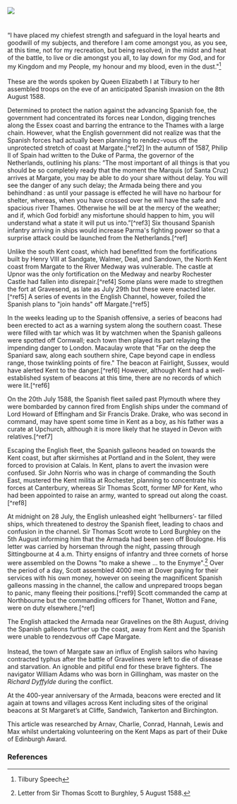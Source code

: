 <a href="https://dev.visual-essays.app"><img src="https://dev-visual-essays.netlify.app/images/ve-button.png"></a> 
<param ve-config title="The Spanish Armada and Kent " author="Michelle Crowther" layout="vtl" banner="/images/banners/16c.jpg"> 

<param ve-entity eid="Q179224" aliases="Dover"> 

#

“I have placed my chiefest strength and safeguard in the loyal hearts and goodwill of my subjects, and therefore I am come amongst you, as you see, at this time, not for my recreation, but being resolved, in the midst and heat of the battle, to live or die amongst you all, to lay down for my God, and for my Kingdom and my People, my honour and my blood, even in the dust."[^ref1]
<br><br>
These are the words spoken by Queen Elizabeth I at Tilbury to her assembled troops on the eve of an anticipated Spanish invasion on the 8th August 1588.  

Determined to protect the nation against the advancing Spanish foe, the government had concentrated its forces near London, digging trenches along the Essex coast and barring the entrance to the Thames with a large chain. However, what the English government did not realize was that the Spanish forces had actually been planning to rendez-vous off the unprotected stretch of coast at Margate.[^ref2] In the autumn of 1587, Philip II of Spain had written to the Duke of Parma, the governor of the Netherlands, outlining his plans: ”The most important of all things is that you should be so completely ready that the moment the Marquis (of Santa Cruz) arrives at Margate, you may be able to do your share without delay. You will see the danger of any such delay; the Armada being there and you behindhand : as until your passage is effected he will have no harbour for shelter, whereas, when you have crossed over he will have the safe and spacious river Thames. Otherwise he will be at the mercy of the weather; and if, which God forbid! any misfortune should happen to him, you will understand what a state it will put us into.”[^ref3]  Six thousand Spanish infantry arriving in ships would increase Parma's fighting power so that a surprise attack could be launched from the Netherlands.[^ref]

Unlike the south Kent coast, which had benefitted from the fortifications built by Henry VIII at Sandgate, Walmer, Deal, and Sandown, the North Kent coast from Margate to the River Medway was vulnerable. The castle at Upnor was the only fortification on the Medway and nearby Rochester Castle had fallen into disrepair.[^ref4] Some plans were made to stregthen the fort at Gravesend, as late as July 29th but these were enacted later.[^ref5] A series of events in the English Channel, however, foiled the Spanish plans to "join hands" off Margate.[^ref5] 

In the weeks leading up to the Spanish offensive, a series of beacons had been erected to act as a warning system along the southern coast. These were filled with tar which was lit by watchmen when the Spanish galleons were spotted off Cornwall; each town then played its part relaying the impending danger to London. Macaulay wrote that "Far on the deep the Spaniard saw, along each southern shire, Cape beyond cape in endless range, those twinkling points of fire." The beacon at Fairlight, Sussex, would have alerted Kent to the danger.[^ref6] However, although Kent had a well-established system of beacons at this time, there are no records of which were lit.[^ref6]  

On the 20th July 1588, the Spanish fleet sailed past Plymouth where they were bombarded by cannon fired from English ships under the command of Lord Howard of Effingham and Sir Francis Drake. Drake, who was second in command, may have spent some time in Kent as a boy, as his father was a curate at Upchurch, although it is more likely that he stayed in Devon with relatives.[^ref7] 

Escaping the English fleet, the Spanish galleons headed on towards the Kent coast, but after skirmishes at Portland and in the Solent, they were forced to provision at Calais. In Kent, plans to avert the invasion were confused. Sir John Norris who was in charge of commanding the South East, mustered the Kent militia at Rochester, planning to concentrate his forces at Canterbury, whereas Sir Thomas Scott, former MP for Kent, who had been appointed to raise an army, wanted to spread out along the coast. [^ref8] 
<param ve-image url="https://upload.wikimedia.org/wikipedia/commons/8/85/Sir_Thomas_Scott_%281535-1594%29.jpg " label="Sir Thomas Scott" attribution="Samuel De Wilde, Public domain, via Wikimedia Commons">

At midnight on 28 July, the English unleashed eight ‘hellburners’- tar filled ships, which threatened to destroy the Spanish fleet, leading to chaos and confusion in the channel. Sir Thomas Scott wrote to Lord Burghley on the 5th August informing him that the Armada had been seen off Boulogne. His letter was carried by horseman through the night, passing through Sittingbourne at 4 a.m. Thirty ensigns of infantry and three cornets of horse were assembled on the Downs "to make a shewe ... to the Enymye".[^ref10] Over the period of a day, Scott assembled 4000 men at Dover paying for their services with his own money, however on seeing the magnificent Spanish galleons massing in the channel, the callow and unprepared troops began to panic, many fleeing their positions.[^ref9] Scott commanded the camp at Northbourne but the commanding officers for Thanet, Wotton and Fane, were on duty elsewhere.[^ref]
<param ve-image url="https://upload.wikimedia.org/wikipedia/commons/1/17/Invincible_Armada.jpg" label="Invincible Armada" attribution="Royal Museums Greenwich, Public domain, via Wikimedia Commons">

The English attacked the Armada near Gravelines on the 8th August, driving the Spanish galleons further up the coast, away from Kent and the Spanish were unable to rendezvous off Cape Margate.
<br><br>
Instead, the town of Margate saw an influx of English sailors who having contracted typhus after the battle of Gravelines were left to die of disease and starvation. An ignoble and pitiful end for these brave fighters. The navigator William Adams who was born in Gillingham, was master on the _Richard Dyffylde_ during the conflict.
<param ve-image url="https://upload.wikimedia.org/wikipedia/commons/4/45/Loutherbourg-Spanish_Armada.jpg" label="Spanish Armada, 8th August 1588" attribution="Philip James de Loutherbourg, Public domain, via Wikimedia Commons">

At the 400-year anniversary of the Armada, beacons were erected and lit again at towns and villages across Kent including sites of the original beacons at St Margaret’s at Cliffe, Sandwich, Tankerton and Birchington. 

This article was researched by Arnav, Charlie, Conrad, Hannah, Lewis and Max whilst undertaking volunteering on the Kent Maps as part of their Duke of Edinburgh Award.

### References

[^ref1]: Tilbury Speech
[^ref1]: Parker, G. “If the Armada had landed.” _History_, vol. 61, no. 203, Wiley, 1976, pp. 358–68, http://www.jstor.org/stable/24409924. 
[^ref1]: Pages vii-lxviii Calendar of State Papers, Spain (Simancas), Volume 4, 1587-1603. Originally published by Her Majesty's Stationery Office, London, 1899. 
[^ref1]: Ashbee, J. ’History of Rochester Castle’ English Heritage.
Armada 1588-1988 : an international exhibition to commemorate the Spanish Armada ; the official catalogue
Armada 1588-1988 : an international exhibition to commemorate the Spanish Armada ; the official catalogue
Jensen, De Lamar. “The Spanish Armada: The Worst-Kept Secret in Europe.” _The Sixteenth Century Journal_, vol. 19, no. 4, The Sixteenth Century Journal, 1988, pp. 621–41, https://doi.org/10.2307/2540990.
[^ref1]: White, T.H. ’The beacon system in Kent,” _Archaeologia Cantiana_ 46, 1934.
[^ref1]: Parker, G. “If the Armada had landed.” _History_, vol. 61, no. 203, Wiley, 1976, pp. 358–68, http://www.jstor.org/stable/24409924. 
[^ref1]: Younger, Neil. “If the Armada Had Landed: A Reappraisal of England’s Defences in 1588.” _History_, vol. 93, no. 3 (311), Wiley, 2008, pp. 328–54, http://www.jstor.org/stable/24428393.
[^ref1]:
[^ref10]: Letter from Sir Thomas Scott to Burghley, 5 August 1588.
<param ve-image url="https://upload.wikimedia.org/wikipedia/commons/7/7b/Elizabeth_I_%28Armada_Portrait%29.jpg" label="Elizabeth I, Armada Portrait" attribution="Formerly attributed to George Gower, Public domain, via Wikimedia Commons">
